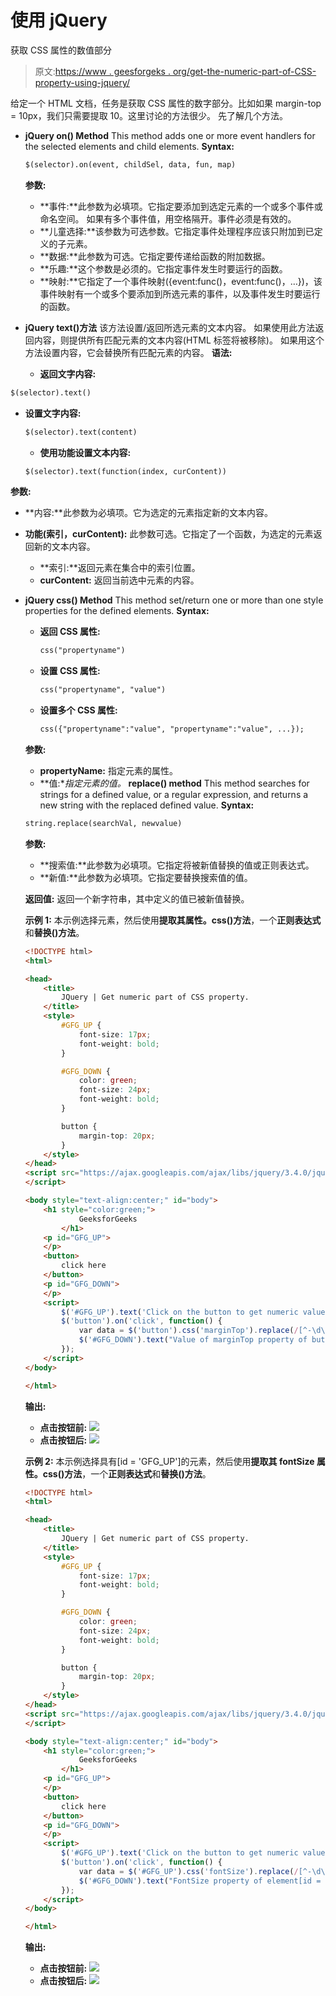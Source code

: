 # 使用 jQuery

获取 CSS 属性的数值部分

> 原文:[https://www . geesforgeks . org/get-the-numeric-part-of-CSS-property-using-jquery/](https://www.geeksforgeeks.org/get-the-numeric-part-of-css-property-using-jquery/)

给定一个 HTML 文档，任务是获取 CSS 属性的数字部分。比如如果 margin-top = 10px，我们只需要提取 10。这里讨论的方法很少。
先了解几个方法。

*   **jQuery on() Method**
    This method adds one or more event handlers for the selected elements and child elements.
    **Syntax:**

    ```html
    $(selector).on(event, childSel, data, fun, map)

    ```

    **参数:**

    *   **事件:**此参数为必填项。它指定要添加到选定元素的一个或多个事件或命名空间。
        如果有多个事件值，用空格隔开。事件必须是有效的。
    *   **儿童选择:**该参数为可选参数。它指定事件处理程序应该只附加到已定义的子元素。
    *   **数据:**此参数为可选。它指定要传递给函数的附加数据。
    *   **乐趣:**这个参数是必须的。它指定事件发生时要运行的函数。
    *   **映射:**它指定了一个事件映射({event:func()，event:func()，…})，该事件映射有一个或多个要添加到所选元素的事件，以及事件发生时要运行的函数。
*   **jQuery text()方法**
    该方法设置/返回所选元素的文本内容。
    如果使用此方法返回内容，则提供所有匹配元素的文本内容(HTML 标签将被移除)。
    如果用这个方法设置内容，它会替换所有匹配元素的内容。
    **语法:**
    *   **返回文字内容:**

```html
$(selector).text()

```

*   **设置文字内容:**

    ```html
    $(selector).text(content)

    ```

    *   **使用功能设置文本内容:**

    ```html
    $(selector).text(function(index, curContent))

    ```

**参数:**

*   **内容:**此参数为必填项。它为选定的元素指定新的文本内容。
*   **功能(索引，curContent):** 此参数可选。它指定了一个函数，为选定的元素返回新的文本内容。
    *   **索引:**返回元素在集合中的索引位置。
    *   **curContent:** 返回当前选中元素的内容。

*   **jQuery css() Method**
    This method set/return one or more than one style properties for the defined elements.
    **Syntax:**
    *   **返回 CSS 属性:**

        ```html
        css("propertyname")

        ```

    *   **设置 CSS 属性:**

        ```html
        css("propertyname", "value")

        ```

    *   **设置多个 CSS 属性:**

        ```html
        css({"propertyname":"value", "propertyname":"value", ...});

        ```

    **参数:**

    *   **propertyName:** 指定元素的属性。
    *   **值:**指定元素的值。*   **replace() method**
    This method searches for strings for a defined value, or a regular expression, and returns a new string with the replaced defined value.
    **Syntax:**

    ```html
    string.replace(searchVal, newvalue)

    ```

    **参数:**

    *   **搜索值:**此参数为必填项。它指定将被新值替换的值或正则表达式。
    *   **新值:**此参数为必填项。它指定要替换搜索值的值。

    **返回值:**
    返回一个新字符串，其中定义的值已被新值替换。

    **示例 1:** 本示例选择元素，然后使用**提取其属性。css()方法**，一个**正则表达式**和**替换()方法**。

    ```html
    <!DOCTYPE html>
    <html>

    <head>
        <title>
            JQuery | Get numeric part of CSS property.
        </title>
        <style>
            #GFG_UP {
                font-size: 17px;
                font-weight: bold;
            }

            #GFG_DOWN {
                color: green;
                font-size: 24px;
                font-weight: bold;
            }

            button {
                margin-top: 20px;
            }
        </style>
    </head>
    <script src="https://ajax.googleapis.com/ajax/libs/jquery/3.4.0/jquery.min.js">
    </script>

    <body style="text-align:center;" id="body">
        <h1 style="color:green;"> 
                GeeksforGeeks 
            </h1>
        <p id="GFG_UP">
        </p>
        <button>
            click here
        </button>
        <p id="GFG_DOWN">
        </p>
        <script>
            $('#GFG_UP').text('Click on the button to get numeric value from CSS property');
            $('button').on('click', function() {
                var data = $('button').css('marginTop').replace(/[^-\d\.]/g, '');
                $('#GFG_DOWN').text("Value of marginTop property of button = " + data);
            });
        </script>
    </body>

    </html>
    ```

    **输出:**

    *   **点击按钮前:**
        ![](img/e2d54d2e806f00475f1c83b98dbd7720.png)
    *   **点击按钮后:**
        ![](img/f33de63195082b5b46bbbacba7e8c0ae.png)

    **示例 2:** 本示例选择具有[id = 'GFG_UP']的元素，然后使用**提取其 fontSize 属性。css()方法**，一个**正则表达式**和**替换()方法**。

    ```html
    <!DOCTYPE html>
    <html>

    <head>
        <title>
            JQuery | Get numeric part of CSS property.
        </title>
        <style>
            #GFG_UP {
                font-size: 17px;
                font-weight: bold;
            }

            #GFG_DOWN {
                color: green;
                font-size: 24px;
                font-weight: bold;
            }

            button {
                margin-top: 20px;
            }
        </style>
    </head>
    <script src="https://ajax.googleapis.com/ajax/libs/jquery/3.4.0/jquery.min.js">
    </script>

    <body style="text-align:center;" id="body">
        <h1 style="color:green;"> 
                GeeksforGeeks 
            </h1>
        <p id="GFG_UP">
        </p>
        <button>
            click here
        </button>
        <p id="GFG_DOWN">
        </p>
        <script>
            $('#GFG_UP').text('Click on the button to get numeric value from CSS property');
            $('button').on('click', function() {
                var data = $('#GFG_UP').css('fontSize').replace(/[^-\d\.]/g, '');
                $('#GFG_DOWN').text("FontSize property of element[id = 'GFG_UP'] = " + data);
            });
        </script>
    </body>

    </html>
    ```

    **输出:**

    *   **点击按钮前:**
        ![](img/a68a62c8f33c7175057cf49511b4bc31.png)
    *   **点击按钮后:**
        ![](img/d3217567d26783c188e1b88b80060c98.png)